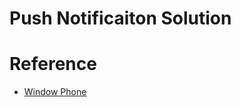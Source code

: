 # Push Notificaiton Solution

# Reference

* [Window Phone](https://docs.microsoft.com/en-us/azure/notification-hubs/notification-hubs-enterprise-push-notification-architecture)